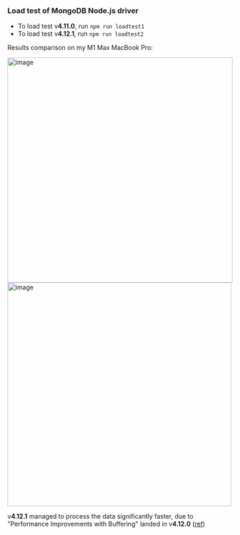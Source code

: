 ### Load test of MongoDB Node.js driver

* To load test v**4.11.0**, run `npm run loadtest1`
* To load test v**4.12.1**, run `npm run loadtest2`

Results comparison on my M1 Max MacBook Pro:

<img width="504" alt="image" src="https://user-images.githubusercontent.com/111731892/204788451-a685d188-e521-4b14-9c46-2b69790e48d9.png">

<img width="501" alt="image" src="https://user-images.githubusercontent.com/111731892/204788488-42c15ff0-3ee1-4e88-8a4d-fa40ca6b11f1.png">

v**4.12.1** managed to process the data significantly faster, due to "Performance Improvements with Buffering" landed in v**4.12.0** ([ref](https://github.com/mongodb/node-mongodb-native/releases/tag/v4.12.0#:~:text=Performance%20Improvements%20with%20Buffering))
